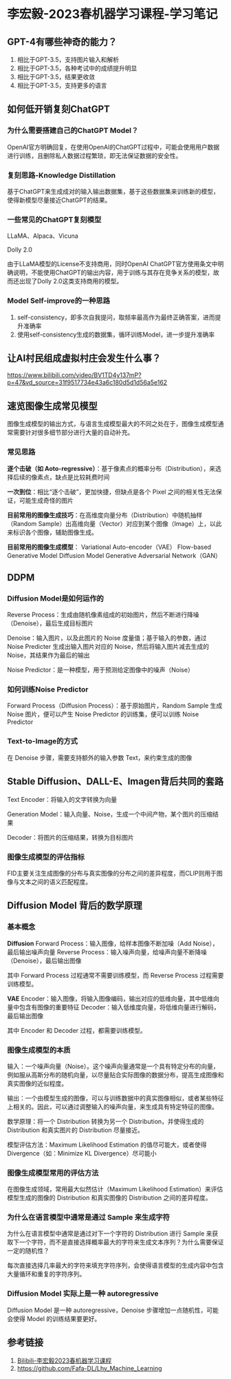# 李宏毅-2023春机器学习课程-学习笔记



## GPT-4有哪些神奇的能力？

1. 相比于GPT-3.5，支持图片输入和解析
2. 相比于GPT-3.5，各种考试中的成绩提升明显
3. 相比于GPT-3.5，结果更收敛
4. 相比于GPT-3.5，支持更多的语言


## 如何低开销复刻ChatGPT

### 为什么需要搭建自己的ChatGPT Model？

OpenAI官方明确回复，在使用OpenAI的ChatGPT过程中，可能会使用用户数据进行训练，且删除私人数据过程繁琐，即无法保证数据的安全性。

### 复刻思路-Knowledge Distillation

基于ChatGPT来生成成对的输入输出数据集，基于这些数据集来训练新的模型，使得新模型尽量接近ChatGPT的结果。

### 一些常见的ChatGPT复刻模型

LLaMA、Alpaca、Vicuna

Dolly 2.0

由于LLaMA模型的License不支持商用，同时OpenAI ChatGPT官方使用条文中明确说明，不能使用ChatGPT的输出内容，用于训练与其存在竞争关系的模型，故而还出现了Dolly 2.0这类支持商用的模型。

### Model Self-improve的一种思路

1. self-consistency，即多次自我提问，取频率最高作为最终正确答案，进而提升准确率
2. 使用self-consistency生成的数据集，循环训练Model，进一步提升准确率


## 让AI村民组成虚拟村庄会发生什么事？

https://www.bilibili.com/video/BV1TD4y137mP?p=47&vd_source=31f9517734e43a6c180d5d1d56a5e162


## 速览图像生成常见模型

图像生成模型的输出方式，与语言生成模型最大的不同之处在于，图像生成模型通常需要针对很多细节部分进行大量的自动补充。

### 常见思路

**逐个击破（如 Aoto-regressive）**：基于像素点的概率分布（Distribution），来选择后续的像素点，缺点是比较耗费时间

**一次到位**：相比“逐个击破”，更加快捷，但缺点是各个 Pixel 之间的相关性无法保证，可能生成奇怪的图片

**目前常用的图像生成技巧**：在高维度向量分布（Distribution）中随机抽样（Random Sample）出高维向量（Vector）对应到某个图像（Image）上，以此来标识各个图像，辅助图像生成。

**目前常用的图像生成模型**：
Variational Auto-encoder（VAE）
Flow-based Generative Model
Diffusion Model
Generative Adversarial Network（GAN）

## DDPM

### Diffusion Model是如何运作的

Reverse Process：生成由随机像素组成的初始图片，然后不断进行降噪（Denoise），最后生成目标图片

Denoise：输入图片，以及此图片的 Noise 度量值；基于输入的参数，通过 Noise Predicter 生成出输入图片对应的 Noise，然后将输入图片减去生成的 Noise，其结果作为最后的输出

Noise Predictor：是一种模型，用于预测给定图像中的噪声（Noise）

### 如何训练Noise Predictor

Forward Process（Diffusion Process）：基于原始图片，Random Sample 生成 Noise 图片，便可以产生 Noise Predictor 的训练集，便可以训练 Noise Predictor

### Text-to-Image的方式

在 Denoise 步骤，需要支持额外的输入参数 Text，来约束生成的图像


## Stable Diffusion、DALL-E、Imagen背后共同的套路


Text Encoder：将输入的文字转换为向量

Generation Model：输入向量、Noise，生成一个中间产物，某个图片的压缩结果

Decoder：将图片的压缩结果，转换为目标图片


### 图像生成模型的评估指标

FID主要关注生成图像的分布与真实图像的分布之间的差异程度，而CLIP则用于图像与文本之间的语义匹配程度。


## Diffusion Model 背后的数学原理

### 基本概念

**Diffusion**
Forward Process：输入图像，给样本图像不断加噪（Add Noise），最后输出噪声向量
Reverse Process：输入噪声向量，给噪声向量不断降噪（Denoise），最后输出图像

其中 Forward Process 过程通常不需要训练模型，而 Reverse Process 过程需要训练模型。

**VAE**
Encoder：输入图像，将输入图像编码，输出对应的低维向量，其中低维向量中包含有图像的重要特征
Decoder：输入低维度向量，将低维向量进行解码，最后输出图像

其中 Encoder 和 Decoder 过程，都需要训练模型。

### 图像生成模型的本质

输入：一个噪声向量（Noise）。这个噪声向量通常是一个具有特定分布的向量，例如服从高斯分布的随机向量，以尽量贴合实际图像的数据分布，提高生成图像和真实图像的近似程度。

输出：一个由模型生成的图像，可以与训练数据中的真实图像相似，或者某些特征上相关的。因此，可以通过调整输入的噪声向量，来生成具有特定特征的图像。

数学原理：将一个 Distribution 转换为另一个 Distribution，并使得生成的 Distribution 和真实图片的 Distribution 尽量接近。

模型评估方法：Maximum Likelihood Estimation 的值尽可能大，或者使得 Divergence（如：Minimize KL Divergence）尽可能小

### 图像生成模型常用的评估方法

在图像生成领域，常用最大似然估计（Maximum Likelihood Estimation）来评估模型生成的图像的 Distribution 和真实图像的 Distribution 之间的差异程度。 


### 为什么在语言模型中通常是通过 Sample 来生成字符

为什么在语言模型中通常是通过对下一个字符的 Distribution 进行 Sample 来获取下一个字符，而不是直接选择概率最大的字符来生成文本序列？为什么需要保证一定的随机性？

每次直接选择几率最大的字符来填充字符序列，会使得语言模型的生成内容中包含大量循环和重复的字符序列。


### Diffusion Model 实际上是一种 autoregressive

Diffusion Model 是一种 autoregressive，Denoise 步骤增加一点随机性，可能会使得 Model 的训练结果要更好。


## 参考链接
1. [Bilibili-李宏毅2023春机器学习课程](https://www.bilibili.com/video/BV1TD4y137mP)
2. https://github.com/Fafa-DL/Lhy_Machine_Learning